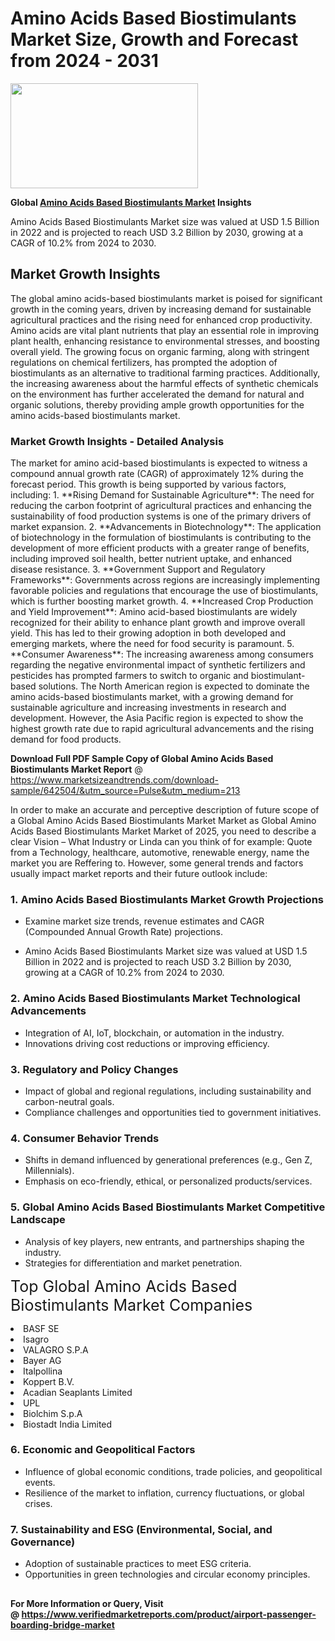 <H1>Amino Acids Based Biostimulants Market Size, Growth and Forecast from 2024 - 2031</H1><img class="aligncenter size-medium wp-image-584254" src="https://thirdeyenews.in/wp-content/uploads/2024/09/Global-Market-Research-300x168.jpeg" alt="" width="300" height="168" /><p><strong>Global&nbsp;<a href="https://www.marketsizeandtrends.com/download-sample/642504/&amp;utm_source=Pulse&amp;utm_medium=213">Amino Acids Based Biostimulants Market</a> Insights</strong></p><p>Amino Acids Based Biostimulants Market size was valued at USD 1.5 Billion in 2022 and is projected to reach USD 3.2 Billion by 2030, growing at a CAGR of 10.2% from 2024 to 2030.</p><p><h2>Market Growth Insights</h2> The global amino acids-based biostimulants market is poised for significant growth in the coming years, driven by increasing demand for sustainable agricultural practices and the rising need for enhanced crop productivity. Amino acids are vital plant nutrients that play an essential role in improving plant health, enhancing resistance to environmental stresses, and boosting overall yield. The growing focus on organic farming, along with stringent regulations on chemical fertilizers, has prompted the adoption of biostimulants as an alternative to traditional farming practices. Additionally, the increasing awareness about the harmful effects of synthetic chemicals on the environment has further accelerated the demand for natural and organic solutions, thereby providing ample growth opportunities for the amino acids-based biostimulants market. <h3>Market Growth Insights - Detailed Analysis</h3> The market for amino acid-based biostimulants is expected to witness a compound annual growth rate (CAGR) of approximately 12% during the forecast period. This growth is being supported by various factors, including: 1. **Rising Demand for Sustainable Agriculture**: The need for reducing the carbon footprint of agricultural practices and enhancing the sustainability of food production systems is one of the primary drivers of market expansion. 2. **Advancements in Biotechnology**: The application of biotechnology in the formulation of biostimulants is contributing to the development of more efficient products with a greater range of benefits, including improved soil health, better nutrient uptake, and enhanced disease resistance. 3. **Government Support and Regulatory Frameworks**: Governments across regions are increasingly implementing favorable policies and regulations that encourage the use of biostimulants, which is further boosting market growth. 4. **Increased Crop Production and Yield Improvement**: Amino acid-based biostimulants are widely recognized for their ability to enhance plant growth and improve overall yield. This has led to their growing adoption in both developed and emerging markets, where the need for food security is paramount. 5. **Consumer Awareness**: The increasing awareness among consumers regarding the negative environmental impact of synthetic fertilizers and pesticides has prompted farmers to switch to organic and biostimulant-based solutions. The North American region is expected to dominate the amino acids-based biostimulants market, with a growing demand for sustainable agriculture and increasing investments in research and development. However, the Asia Pacific region is expected to show the highest growth rate due to rapid agricultural advancements and the rising demand for food products. </p><p><span class=""><strong>Download Full PDF Sample Copy of Global Amino Acids Based Biostimulants Market Report</strong> @ <a href="https://www.marketsizeandtrends.com/download-sample/642504/&amp;utm_source=Pulse&amp;utm_medium=213" target="_blank">https://www.marketsizeandtrends.com/download-sample/642504/&amp;utm_source=Pulse&amp;utm_medium=213</a></span></p><p>In order to make an accurate and perceptive description of future scope of a Global&nbsp;Amino Acids Based Biostimulants Market Market as Global&nbsp;Amino Acids Based Biostimulants Market Market of 2025, you need to describe a clear Vision &ndash; What Industry or Linda can you think of for example: Quote from a Technology, healthcare, automotive, renewable energy, name the market you are Reffering to. However, some general trends and factors usually impact market reports and their future outlook include:</p><h3>1.&nbsp;<strong>Amino Acids Based Biostimulants Market Growth Projections</strong></h3><ul><li>Examine market size trends, revenue estimates and CAGR (Compounded Annual Growth Rate) projections.</li><li><p>Amino Acids Based Biostimulants Market size was valued at USD 1.5 Billion in 2022 and is projected to reach USD 3.2 Billion by 2030, growing at a CAGR of 10.2% from 2024 to 2030.</p></li></ul><h3>2.&nbsp;<strong>Amino Acids Based Biostimulants Market Technological Advancements</strong></h3><ul><li>Integration of AI, IoT, blockchain, or automation in the industry.</li><li>Innovations driving cost reductions or improving efficiency.</li></ul><h3>3.&nbsp;<strong>Regulatory and Policy Changes</strong></h3><ul><li>Impact of global and regional regulations, including sustainability and carbon-neutral goals.</li><li>Compliance challenges and opportunities tied to government initiatives.</li></ul><h3>4.&nbsp;<strong>Consumer Behavior Trends</strong></h3><ul><li>Shifts in demand influenced by generational preferences (e.g., Gen Z, Millennials).</li><li>Emphasis on eco-friendly, ethical, or personalized products/services.</li></ul><h3>5.&nbsp;<strong>Global Amino Acids Based Biostimulants Market Competitive Landscape</strong></h3><ul><li>Analysis of key players, new entrants, and partnerships shaping the industry.</li><li>Strategies for differentiation and market penetration.</li></ul><p data-pm-slice="1 1 []"><span style="color: inherit; font-family: inherit; font-size: 25px;">Top Global Amino Acids Based Biostimulants Market Companies</span></p><div class="" data-test-id=""><p><li>BASF SE</li><li> Isagro</li><li> VALAGRO S.P.A</li><li> Bayer AG</li><li> Italpollina</li><li> Koppert B.V.</li><li> Acadian Seaplants Limited</li><li> UPL</li><li> Biolchim S.p.A</li><li> Biostadt India Limited</li></p></div><h3>6.&nbsp;<strong>Economic and Geopolitical Factors</strong></h3><ul><li>Influence of global economic conditions, trade policies, and geopolitical events.</li><li>Resilience of the market to inflation, currency fluctuations, or global crises.</li></ul><h3>7.&nbsp;<strong>Sustainability and ESG (Environmental, Social, and Governance)</strong></h3><ul><li>Adoption of sustainable practices to meet ESG criteria.</li><li>Opportunities in green technologies and circular economy principles.</li></ul><h2><strong style="font-size: 14px;">For More Information or Query, Visit @&nbsp;</strong><a style="background-color: #ffffff; font-size: 14px;" href="https://www.marketsizeandtrends.com/report/amino-acids-based-biostimulants-market/" target="_blank">https://www.verifiedmarketreports.com/product/airport-passenger-boarding-bridge-market</a></h2>
